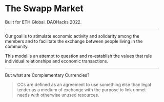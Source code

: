 # The Swapp Market
Built for ETH Global. DAOHacks 2022.

------

Our goal is to stimulate economic activity and solidarity among the members and to facilitate the exchange between people living in the community.

This model is an attempt to question and re-establish the values that rule individual relationships and economic transactions.

------

But what are Complementary Currencies?

> CCs are defined as an agreement
> to use something else than legal tender as a medium of exchange
> with the purpose to link unmet needs with otherwise unused resources.